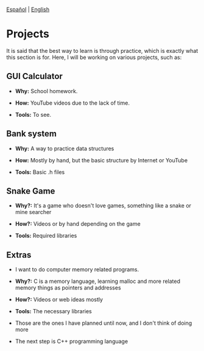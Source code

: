 [Español](Project-es.md) | [English](Project.md)
# Projects

It is said that the best way to learn is through practice, which is exactly what 
this section is for. Here, I will be working on various projects, such as:

## GUI Calculator

- **Why:** School homework.

- **How:** YouTube videos due to the lack of time.

- **Tools:** To see.

## Bank system 

- **Why:** A way to practice data structures

- **How:** Mostly by hand, but the basic structure by Internet or YouTube

- **Tools:** Basic .h files

## Snake Game

- **Why?:** It's a game who doesn't love games, something like a snake or mine searcher

- **How?:** Videos or by hand depending on the game

- **Tools:** Required libraries

## Extras

- I want to do computer memory related programs.

- **Why?:** C is a memory language, learning malloc and more related memory things as pointers and addresses

- **How?:** Videos or web ideas mostly

- **Tools:** The necessary libraries

- Those are the ones I have planned until now, and I don't think of doing more

- The next step is C++ programming language 
